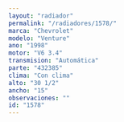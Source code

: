 ```yaml
---
layout: "radiador"
permalink: "/radiadores/1578/"
marca: "Chevrolet"
modelo: "Venture"
ano: "1998"
motor: "V6 3.4"
transmision: "Automática"
parte: "432385"
clima: "Con clima"
alto: "30 1/2"
ancho: "15"
observaciones: ""
id: "1578"
---
```


